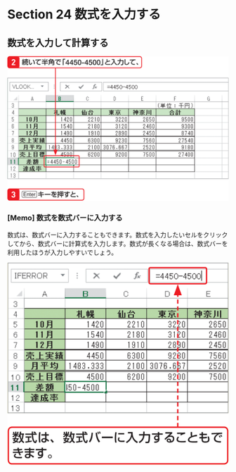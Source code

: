 # Section 24 数式を入力する

## 数式を入力して計算する

![](003.png)

### [Memo] 数式を数式バーに入力する

数式は、数式バーに入力することもできます。数式を入力したいセルをクリックしてから、数式バーに計算式を入力します。数式が長くなる場合は、数式バーを利用したほうが入力しやすいでしょう。

![memo](004.png)
